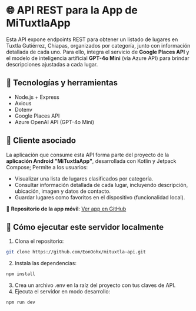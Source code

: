 # 🌐 API REST para la App de MiTuxtlaApp

Esta API expone endpoints REST para obtener un listado de lugares en Tuxtla Gutiérrez, Chiapas, organizados por categoría, junto con información detallada de cada uno. Para ello, integra el servicio de **Google Places API** y el modelo de inteligencia artificial **GPT-4o Mini** (vía Azure API) para brindar descripciones ajustadas a cada lugar.

## 🔧 Tecnologías y herramientas
- Node.js + Express
- Axious
- Dotenv
- Google Places API
- Azure OpenAI API (GPT-4o Mini)

## 📱 Cliente asociado

La aplicación que consume esta API forma parte del proyecto de la **aplicación Android "MiTuxtlaApp"**, desarrollada con Kotlin y Jetpack Compose; Permite a los usuarios:

- Visualizar una lista de lugares clasificados por categoría.
- Consultar información detallada de cada lugar, incluyendo descripción, ubicación, imagen y datos de contacto.
- Guardar lugares como favoritos en el dispositivo (funcionalidad local).

📱 **Repositorio de la app móvil**: [Ver app en GitHub](https://github.com/EonOohx/mituxtla-app)

## 🚀 Cómo ejecutar este servidor localmente

1. Clona el repositorio:
```bash
git clone https://github.com/EonOohx/mituxtla-api.git
```
2. Instala las dependencias:
```bash
npm install
```
3. Crea un archivo .env en la raíz del proyecto con tus claves de API.
4. Ejecuta el servidor en modo desarrollo:
```bash
npm run dev
```
